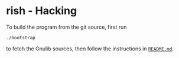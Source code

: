 # rish - Hacking

To build the program from the git source, first run
```shell
./bootstrap
```
to fetch the Gnulib sources, then follow the instructions in
[`README.md`](README.md).
